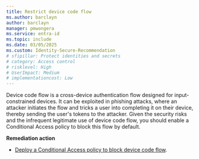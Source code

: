 ```yaml
---
title: Restrict device code flow
ms.author: barclayn
author: barclayn
manager: pmwongera
ms.service: entra-id
ms.topic: include
ms.date: 03/05/2025
ms.custom: Identity-Secure-Recommendation
# sfipillar: Protect identities and secrets
# category: Access control
# risklevel: High
# UserImpact: Medium
# implementationcost: Low
---
```

Device code flow is a cross-device authentication flow designed for input-constrained devices. It can be exploited in phishing attacks, where an attacker initiates the flow and tricks a user into completing it on their device, thereby sending the user's tokens to the attacker. Given the security risks and the infrequent legitimate use of device code flow, you should enable a Conditional Access policy to block this flow by default.

**Remediation action**

- [Deploy a Conditional Access policy to block device code flow](/entra/identity/conditional-access/policy-block-authentication-flows#device-code-flow-policies).
